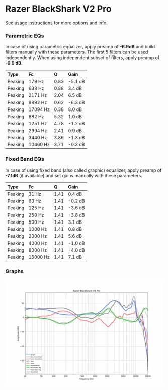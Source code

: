 # Razer BlackShark V2 Pro
See [usage instructions](https://github.com/jaakkopasanen/AutoEq#usage) for more options and info.

### Parametric EQs
In case of using parametric equalizer, apply preamp of **-6.9dB** and build filters manually
with these parameters. The first 5 filters can be used independently.
When using independent subset of filters, apply preamp of **-6.9 dB**.

| Type    | Fc       |    Q | Gain    |
|:--------|:---------|:-----|:--------|
| Peaking | 179 Hz   | 0.83 | -5.1 dB |
| Peaking | 638 Hz   | 0.88 | 3.4 dB  |
| Peaking | 2171 Hz  | 2.04 | 6.5 dB  |
| Peaking | 9892 Hz  | 0.62 | -6.3 dB |
| Peaking | 17094 Hz | 0.38 | 8.0 dB  |
| Peaking | 882 Hz   | 5.32 | 1.0 dB  |
| Peaking | 1251 Hz  | 4.78 | -1.2 dB |
| Peaking | 2994 Hz  | 2.41 | 0.9 dB  |
| Peaking | 3440 Hz  | 3.86 | -1.3 dB |
| Peaking | 10460 Hz | 3.71 | -0.3 dB |

### Fixed Band EQs
In case of using fixed band (also called graphic) equalizer, apply preamp of **-7.1dB**
(if available) and set gains manually with these parameters.

| Type    | Fc       |    Q | Gain    |
|:--------|:---------|:-----|:--------|
| Peaking | 31 Hz    | 1.41 | 0.4 dB  |
| Peaking | 63 Hz    | 1.41 | -0.2 dB |
| Peaking | 125 Hz   | 1.41 | -3.6 dB |
| Peaking | 250 Hz   | 1.41 | -3.8 dB |
| Peaking | 500 Hz   | 1.41 | 3.1 dB  |
| Peaking | 1000 Hz  | 1.41 | 0.8 dB  |
| Peaking | 2000 Hz  | 1.41 | 5.6 dB  |
| Peaking | 4000 Hz  | 1.41 | -1.0 dB |
| Peaking | 8000 Hz  | 1.41 | -4.0 dB |
| Peaking | 16000 Hz | 1.41 | 7.1 dB  |

### Graphs
![](./Razer%20BlackShark%20V2%20Pro.png)